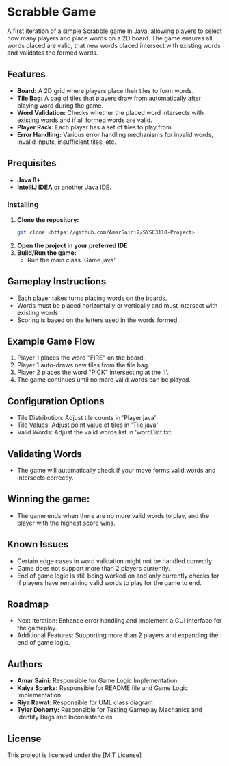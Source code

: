 # Scrabble Game

A first iteration of a simple Scrabble game in Java, allowing players to select how many players and place words on a 2D board.
The game ensures all words placed are valid, that new words placed intersect with existing words and validates the formed words.

## Features 
- **Board:** A 2D grid where players place their tiles to form words.
- **Tile Bag:** A bag of tiles that players draw from automatically after playing word during the game.
- **Word Validation:** Checks whether the placed word intersects with existing words and if all formed words are valid.
- **Player Rack:** Each player has a set of tiles to play from.
- **Error Handling:** Various error handling mechanisms for invalid words, invalid inputs, insufficient tiles, etc.

## Prequisites 
- **Java 8+**
-  **IntelliJ IDEA** or another Java IDE.
  
### Installing
1. **Clone the repository:**
     ```bash
     git clone <https://github.com/AmarSaini2/SYSC3110-Project>
     ```
2. **Open the project in your preferred IDE**
3. **Build/Run the game:**
   - Run the main class 'Game.java'.

## Gameplay Instructions
- Each player takes turns placing words on the boards.
- Words must be placed horizontally or vertically and must intersect with existing words.
- Scoring is based on the letters used in the words formed.

## Example Game Flow
1. Player 1 places the word "FIRE" on the board.
2. Player 1 auto-draws new tiles from the tile bag.
3. Player 2 places the word "PICK" intersecting at the 'I'.
4. The game continues until no more valid words can be played.

## Configuration Options
- Tile Distribution: Adjust tile counts in 'Player.java'
- Tile Values: Adjust point value of tiles in 'Tile.java'
- Valid Words: Adjust the valid words list in 'wordDict.txt'

## Validating Words
- The game will automatically check if your move forms valid words and intersects correctly.

## Winning the game:
- The game ends when there are no more valid words to play, and the player with the highest score wins.

## Known Issues
- Certain edge cases in word validation might not be handled correctly.
- Game does not support more than 2 players currently.
- End of game logic is still being worked on and only currently checks for if players have remaining valid words to play for the game to end.

## Roadmap
- Next Iteration: Enhance error handling and implement a GUI interface for the gameplay.
- Additional Features: Supporting more than 2 players and expanding the end of game logic.

## Authors 
- **Amar Saini:** Responsible for Game Logic Implementation
- **Kaiya Sparks:** Responsible for README file and Game Logic Implementation
- **Riya Rawat:** Responsible for UML class diagram
- **Tyler Doherty:** Responsible for Testing Gameplay Mechanics and Identify Bugs and Inconsistencies
## License
This project is licensed under the [MIT License]

